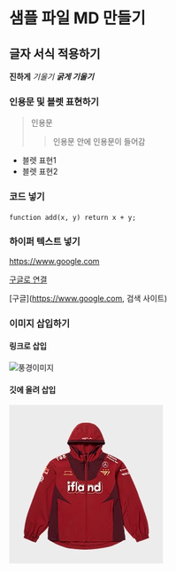 # 샘플 파일 MD 만들기



## 글자 서식 적용하기
**진하게**
*기울기*
***굵게 기울기***




### 인용문 및 블렛 표현하기
> 인용문
>> 인용문 안에 인용문이 들어감
>
- 블렛 표현1
- 블렛 표현2



### 코드 넣기
`function add(x, y) return x + y;`

### 하이퍼 텍스트 넣기
https://www.google.com

[구글로 연결](https://www.google.com)

[구글](https://www.google.com, 검색 사이트)

### 이미지 삽입하기

#### 링크로 삽입
![풍경이미지](https://postfiles.pstatic.net/MjAyNDAzMTFfMjMg/MDAxNzEwMDk4ODgzMzc4.Xp7HwpF_bl-Dy4ZbCRNlKijevUDIFhgi9QkUHNJLkckg.1ttLn583TUJqQJJlAk1hVtwq-w00S4kJ2IppbOgnhIMg.JPEG/1.jpg?type=w773)

#### 깃에 올려 삽입
![landscape](./image/china_product1.png)
